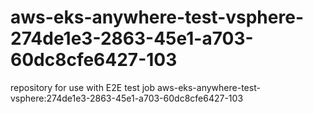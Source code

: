 # aws-eks-anywhere-test-vsphere-274de1e3-2863-45e1-a703-60dc8cfe6427-103
repository for use with E2E test job aws-eks-anywhere-test-vsphere:274de1e3-2863-45e1-a703-60dc8cfe6427-103
